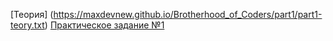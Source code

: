 [Теория] (https://maxdevnew.github.io/Brotherhood_of_Coders/part1/part1-teory.txt)
[Практическое задание №1
](https://maxdevnew.github.io/Brotherhood_of_Coders/part2/practice-1/index.html)
